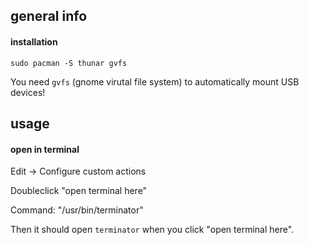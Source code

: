 ## general info

#### installation

```
sudo pacman -S thunar gvfs
```

You need `gvfs` (gnome virutal file system) to automatically mount USB devices!

## usage

#### open in terminal

Edit -> Configure custom actions

Doubleclick "open terminal here"

Command: "/usr/bin/terminator"

Then it should open `terminator` when you click "open terminal here".
